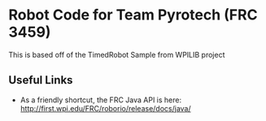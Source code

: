 # Robot Code for Team Pyrotech (FRC 3459)

This is based off of the TimedRobot Sample from WPILIB project

## Useful Links
* As a friendly shortcut, the FRC Java API is here:
http://first.wpi.edu/FRC/roborio/release/docs/java/

